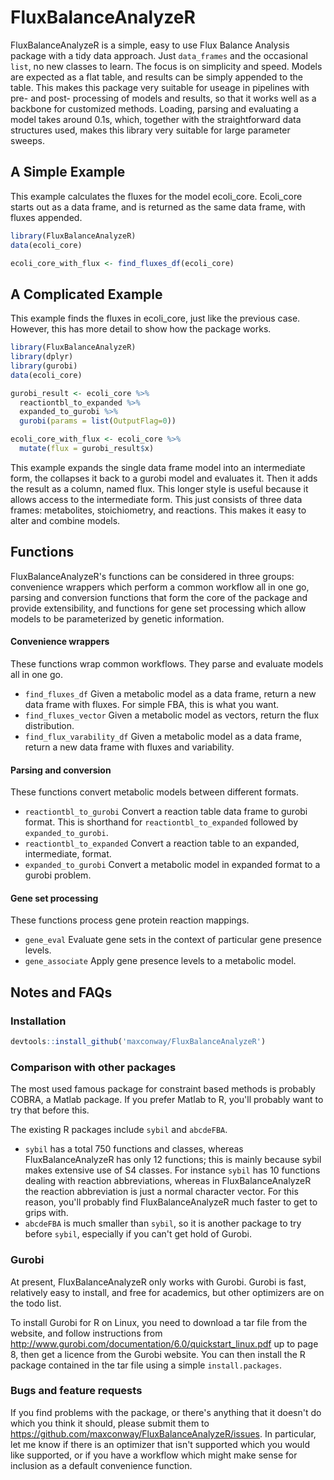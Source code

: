 
<!-- README.md is generated from README.Rmd. Please edit that file -->
FluxBalanceAnalyzeR
===================

FluxBalanceAnalyzeR is a simple, easy to use Flux Balance Analysis package with a tidy data approach. Just `data_frames` and the occasional `list`, no new classes to learn. The focus is on simplicity and speed. Models are expected as a flat table, and results can be simply appended to the table. This makes this package very suitable for useage in pipelines with pre- and post- processing of models and results, so that it works well as a backbone for customized methods. Loading, parsing and evaluating a model takes around 0.1s, which, together with the straightforward data structures used, makes this library very suitable for large parameter sweeps.

A Simple Example
----------------

This example calculates the fluxes for the model ecoli\_core. Ecoli\_core starts out as a data frame, and is returned as the same data frame, with fluxes appended.

``` r
library(FluxBalanceAnalyzeR)
data(ecoli_core)

ecoli_core_with_flux <- find_fluxes_df(ecoli_core)
```

A Complicated Example
---------------------

This example finds the fluxes in ecoli\_core, just like the previous case. However, this has more detail to show how the package works.

``` r
library(FluxBalanceAnalyzeR)
library(dplyr)
library(gurobi)
data(ecoli_core)

gurobi_result <- ecoli_core %>%
  reactiontbl_to_expanded %>%
  expanded_to_gurobi %>%
  gurobi(params = list(OutputFlag=0))

ecoli_core_with_flux <- ecoli_core %>%
  mutate(flux = gurobi_result$x)
```

This example expands the single data frame model into an intermediate form, the collapses it back to a gurobi model and evaluates it. Then it adds the result as a column, named flux. This longer style is useful because it allows access to the intermediate form. This just consists of three data frames: metabolites, stoichiometry, and reactions. This makes it easy to alter and combine models.

Functions
---------

FluxBalanceAnalyzeR's functions can be considered in three groups: convenience wrappers which perform a common workflow all in one go, parsing and conversion functions that form the core of the package and provide extensibility, and functions for gene set processing which allow models to be parameterized by genetic information.

#### Convenience wrappers

These functions wrap common workflows. They parse and evaluate models all in one go.

-   `find_fluxes_df` Given a metabolic model as a data frame, return a new data frame with fluxes. For simple FBA, this is what you want.
-   `find_fluxes_vector` Given a metabolic model as vectors, return the flux distribution.
-   `find_flux_varability_df` Given a metabolic model as a data frame, return a new data frame with fluxes and variability.

#### Parsing and conversion

These functions convert metabolic models between different formats.

-   `reactiontbl_to_gurobi` Convert a reaction table data frame to gurobi format. This is shorthand for `reactiontbl_to_expanded` followed by `expanded_to_gurobi`.
-   `reactiontbl_to_expanded` Convert a reaction table to an expanded, intermediate, format.
-   `expanded_to_gurobi` Convert a metabolic model in expanded format to a gurobi problem.

#### Gene set processing

These functions process gene protein reaction mappings.

-   `gene_eval` Evaluate gene sets in the context of particular gene presence levels.
-   `gene_associate` Apply gene presence levels to a metabolic model.

Notes and FAQs
--------------

### Installation

``` r
devtools::install_github('maxconway/FluxBalanceAnalyzeR')
```

### Comparison with other packages

The most used famous package for constraint based methods is probably COBRA, a Matlab package. If you prefer Matlab to R, you'll probably want to try that before this.

The existing R packages include `sybil` and `abcdeFBA`.

-   `sybil` has a total 750 functions and classes, whereas FluxBalanceAnalyzeR has only 12 functions; this is mainly because sybil makes extensive use of S4 classes. For instance `sybil` has 10 functions dealing with reaction abbreviations, whereas in FluxBalanceAnalyzeR the reaction abbreviation is just a normal character vector. For this reason, you'll probably find FluxBalanceAnalyzeR much faster to get to grips with.
-   `abcdeFBA` is much smaller than `sybil`, so it is another package to try before `sybil`, especially if you can't get hold of Gurobi.

### Gurobi

At present, FluxBalanceAnalyzeR only works with Gurobi. Gurobi is fast, relatively easy to install, and free for academics, but other optimizers are on the todo list.

To install Gurobi for R on Linux, you need to download a tar file from the website, and follow instructions from <http://www.gurobi.com/documentation/6.0/quickstart_linux.pdf> up to page 8, then get a licence from the Gurobi website. You can then install the R package contained in the tar file using a simple `install.packages`.

### Bugs and feature requests

If you find problems with the package, or there's anything that it doesn't do which you think it should, please submit them to <https://github.com/maxconway/FluxBalanceAnalyzeR/issues>. In particular, let me know if there is an optimizer that isn't supported which you would like supported, or if you have a workflow which might make sense for inclusion as a default convenience function.
